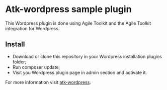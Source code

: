 # Atk-wordpress sample plugin

This Wordpress plugin is done using Agile Toolkit and the Agile Toolkit integration for Wordpress.

## Install

 - Download or clone this repository in your Wordpress installation plugins folder;
 - Run composer update;
 - Visit you Wordpress plugin page in admin section and activate it.
 
 For more information visit [atk-wordpress](https://github.com/ibelar/atk-wordpress).